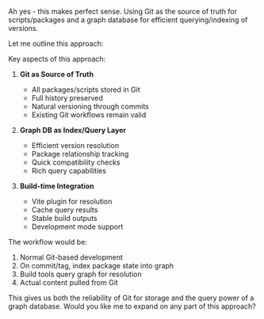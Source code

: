 Ah yes - this makes perfect sense. Using Git as the source of truth for scripts/packages and a graph database for
efficient querying/indexing of versions.

Let me outline this approach:

Key aspects of this approach:

1. **Git as Source of Truth**
    - All packages/scripts stored in Git
    - Full history preserved
    - Natural versioning through commits
    - Existing Git workflows remain valid

2. **Graph DB as Index/Query Layer**
    - Efficient version resolution
    - Package relationship tracking
    - Quick compatibility checks
    - Rich query capabilities

3. **Build-time Integration**
    - Vite plugin for resolution
    - Cache query results
    - Stable build outputs
    - Development mode support

The workflow would be:

1. Normal Git-based development
2. On commit/tag, index package state into graph
3. Build tools query graph for resolution
4. Actual content pulled from Git

This gives us both the reliability of Git for storage and the query power of a graph database. Would you like me to
expand on any part of this approach?
